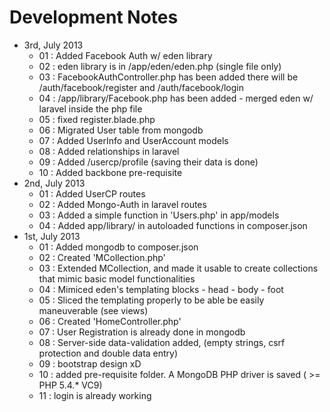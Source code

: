 # Development Notes

* 3rd, July 2013
	* 01 : Added Facebook Auth w/ eden library
	* 02 : eden library is in /app/eden/eden.php (single file only)
	* 03 : FacebookAuthController.php has been added there will be /auth/facebook/register and /auth/facebook/login
	* 04 : /app/library/Facebook.php has been added  - merged eden w/ laravel inside the php file
	* 05 : fixed register.blade.php
	* 06 : Migrated User table from mongodb
	* 07 : Added UserInfo and UserAccount models
	* 08 : Added relationships in laravel
	* 09 : Added /usercp/profile (saving their data is done)
	* 10 : Added backbone pre-requisite
* 2nd, July 2013
	* 01 : Added UserCP routes
	* 02 : Added Mongo-Auth in laravel routes
	* 03 : Added a simple function in 'Users.php' in app/models
	* 04 : Added app/library/ in autoloaded functions in composer.json
* 1st, July 2013
	* 01 : Added mongodb to composer.json
	* 02 : Created 'MCollection.php'
	* 03 : Extended MCollection, and made it usable to create collections that mimic basic model functionalities
	* 04 : Mimiced eden's templating blocks - head - body - foot
	* 05 : Sliced the templating properly to be able be easily maneuverable (see views)
	* 06 : Created 'HomeController.php'
	* 07 : User Registration is already done in mongodb
	* 08 : Server-side data-validation added, (empty strings, csrf protection and double data entry)
	* 09 : bootstrap design xD
	* 10 : added pre-requisite folder. A MongoDB PHP driver is saved ( >= PHP 5.4.* VC9)
	* 11 : login is already working